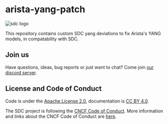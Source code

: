 # arista-yang-patch

![sdc logo](https://docs.sdcio.dev/assets/logos/SDC-transparent-withname-100x133.png)


This repository contains custom SDC yang deviations to fix Arista's YANG models, in compatability with SDC.

## Join us

Have questions, ideas, bug reports or just want to chat? Come join [our discord server](https://discord.com/channels/1240272304294985800/1311031796372344894).

## License and Code of Conduct

Code is under the [Apache License 2.0](LICENSE), documentation is [CC BY 4.0](LICENSE-documentation).

The SDC project is following the [CNCF Code of Conduct](https://github.com/cncf/foundation/blob/main/code-of-conduct.md). More information and links about the CNCF Code of Conduct are [here](https://www.cncf.io/conduct/).
